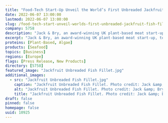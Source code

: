 ```yaml
---
title: "Food-Tech Start-Up Unveil the World’s First Unbreaded Jackfruit Fish Fillet"
date: 2022-06-07 13:00:00
lastmod: 2022-06-07 13:00:00
slug: /food-tech-start-unveil-worlds-first-unbreaded-jackfruit-fish-fillet
company: 5758
description: "Jack & Bry, an award-winning UK plant-based meat start-up, today unveiled the world’s first unbreaded jackfruit fish fillet, in collaboration with The Cornish Seaweed Company."
excerpt: "Jack & Bry, an award-winning UK plant-based meat start-up, today unveiled the world’s first unbreaded jackfruit fish fillet, in collaboration with The Cornish Seaweed Company."
proteins: [Plant-Based, Algae]
products: [Seafood]
topics: [Business]
regions: [Europe]
flags: [Press Release, New Products]
directory: [5758]
featured_image: "Jackfruit Unbreaded Fish Fillet.jpg"
additional_images:
  - src: "Jackfruit Unbreaded Fish Fillet.jpg"
    caption: "Jackfruit Unbreaded Fish Fillet. Photo credit: Jack &amp; Bry."
    alt: "Jackfruit Unbreaded Fish Fillet. Photo credit: Jack &amp; Bry."
    title: "Jackfruit Unbreaded Fish Fillet. Photo credit: Jack &amp; Bry."
draft: false
pinned: false
homepage: false
uuid: 10925
---
```

